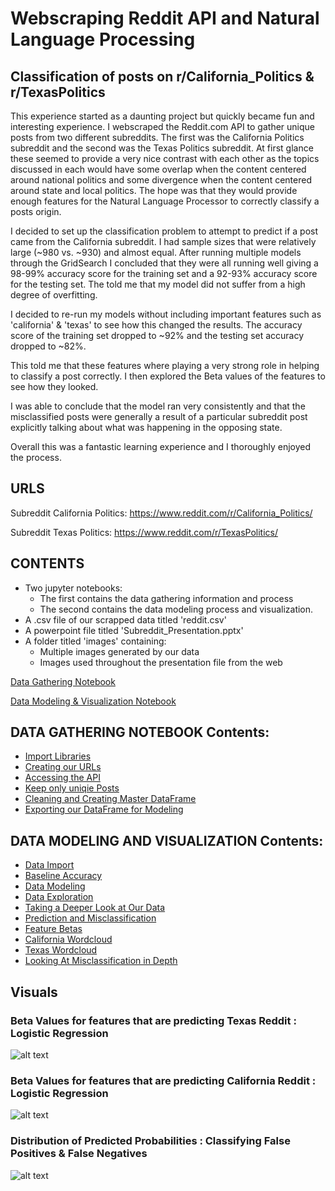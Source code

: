 
# Webscraping Reddit API and Natural Language Processing
## Classification of posts on r/California_Politics & r/TexasPolitics

This experience started as a daunting project but quickly became fun and interesting experience. I webscraped the Reddit.com API to gather unique posts from two different subreddits. The first was the California Politics subreddit and the second was the Texas Politics subreddit. At first glance these seemed to provide a very nice contrast with each other as the topics discussed in each would have some overlap when the content centered around national politics and some divergence when the content centered around state and local politics. The hope was that they would provide enough features for the Natural Language Processor to correctly classify a posts origin. 

I decided to set up the classification problem to attempt to predict if a post came from the California subreddit. I had sample sizes that were relatively large (~980 vs. ~930) and almost equal. After running multiple models through the GridSearch I concluded that they were all running well giving a 98-99% accuracy score for the training set and a 92-93% accuracy score for the testing set. The told me that my model did not suffer from a high degree of overfitting.

I decided to re-run my models without including important features such as 'california' & 'texas' to see how this changed the results. The accuracy score of the training set dropped to ~92% and the testing set accuracy dropped to ~82%. 

This told me that these features where playing a very strong role in helping to classify a post correctly. I then explored the Beta values of the features to see how they looked. 

I was able to conclude that the model ran very consistently and that the misclassified posts were generally a result of a particular subreddit post explicitly talking about what was happening in the opposing state.

Overall this was a fantastic learning experience and I thoroughly enjoyed the process.

## URLS

Subreddit California Politics: https://www.reddit.com/r/California_Politics/

Subreddit Texas Politics: https://www.reddit.com/r/TexasPolitics/


## CONTENTS
+ Two jupyter notebooks:  
	- The first contains the data gathering information and process  
	- The second contains the data modeling process and visualization.  
+ A .csv file of our scrapped data titled 'reddit.csv'  
+ A powerpoint file titled 'Subreddit_Presentation.pptx'
+ A folder titled 'images' containing:
	- Multiple images generated by our data
	- Images used throughout the presentation file from the web
	

[Data Gathering Notebook](https://github.com/pwalesdi/Webscraping-Reddit-API-and-Natural-Language-Processing/blob/master/NLP_Data_Gathering.ipynb)

[Data Modeling & Visualization Notebook](https://github.com/pwalesdi/Webscraping-Reddit-API-and-Natural-Language-Processing/blob/master/NLP_Data_Modeling.ipynb)


## DATA GATHERING NOTEBOOK Contents:
- [Import Libraries](#Import-our-Libraries)
- [Creating our URLs](#Instantiate-our-URL)
- [Accessing the API](#Access-Reddit-API-and-Scrape-Posts)
- [Keep only uniqie Posts](#Check-to-be-Sure-Posts-are-Unique)
- [Cleaning and Creating Master DataFrame](#Clean-up-the-DataFrame)
- [Exporting our DataFrame for Modeling](#Export-as-CSV-File)

## DATA MODELING AND VISUALIZATION Contents:
- [Data Import](#Data-Import)
- [Baseline Accuracy](#Calculate-the-Baseline-Accuracy)
- [Data Modeling](#Model-Our-Data)
- [Data Exploration](#Data-Exploration)
- [Taking a Deeper Look at Our Data](#-Dig-Into-the-Data)
- [Prediction and Misclassification](#Where-did-a-misclassification-occur?)
- [Feature Betas](#What-Beta-Values-are-Driving-Our-Model)
- [California Wordcloud](#Analysis-of-California-subreddit-words-via-Wordcloud)
- [Texas Wordcloud](#Analysis-of-Texas-subreddit-words-via-Wordcloud)
- [Looking At Misclassification in Depth](#Examine-the-posts-that-were-misclassified)

## Visuals
### Beta Values for features that are predicting Texas Reddit : Logistic Regression
![alt text](https://github.com/pwalesdi/Webscraping-Reddit-API-and-Natural-Language-Processing/blob/master/images/download-8.png "Beta Values")

### Beta Values for features that are predicting California Reddit : Logistic Regression
![alt text](https://github.com/pwalesdi/Webscraping-Reddit-API-and-Natural-Language-Processing/blob/master/images/download-7.png "Beta Values")

### Distribution of Predicted Probabilities : Classifying False Positives & False Negatives
![alt text](https://github.com/pwalesdi/Webscraping-Reddit-API-and-Natural-Language-Processing/blob/master/images/prob_dist.png "Probability Distribution")

